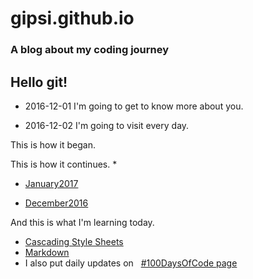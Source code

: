# gipsi.github.io

### A blog about my coding journey

## Hello git!

* 2016-12-01  I'm going to get to know more about you.

* 2016-12-02  I'm going to visit every day. 
 
 This is how it began.



 This is how it continues.
 *


* [January2017](https://github.com/gipsi/gipsi.github.io/blob/master/January2017.md)


* [December2016](https://github.com/gipsi/gipsi.github.io/blob/master/December2016.md)

And this is what I'm learning today.
* [Cascading Style Sheets](https://en.m.wikipedia.org/wiki/Cascading_Style_Sheets)
* [Markdown](https://daringfireball.net/projects/markdown/basics) 
* I also put daily updates on    [#100DaysOfCode page](https://github.com/gipsi/100-days-of-code)

